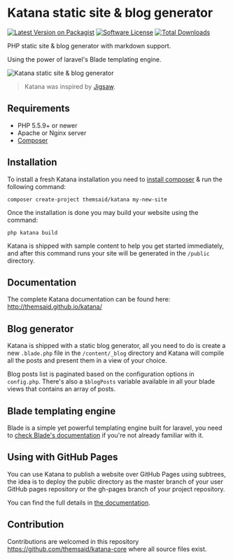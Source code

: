 # Katana static site & blog generator

[![Latest Version on Packagist](https://img.shields.io/packagist/v/themsaid/katana.svg?style=flat-square)](https://packagist.org/packages/themsaid/katana)
[![Software License](https://img.shields.io/badge/license-MIT-brightgreen.svg?style=flat-square)](LICENSE.txt)
[![Total Downloads](https://img.shields.io/packagist/dt/themsaid/katana-core.svg?style=flat-square)](https://packagist.org/packages/themsaid/katana-core)

PHP static site & blog generator with markdown support.

Using the power of laravel's Blade templating engine.

![Katana static site & blog generator](http://s14.postimg.org/a1gqg2zs1/katana.jpg)

> Katana was inspired by [Jigsaw](https://github.com/tightenco/jigsaw).

## Requirements

- PHP 5.5.9+ or newer
- Apache or Nginx server
- [Composer](https://getcomposer.org)

## Installation

To install a fresh Katana installation you need to [install composer](https://getcomposer.org/doc/00-intro.md#installation-linux-unix-osx) & run the following command:

```
composer create-project themsaid/katana my-new-site
```

Once the installation is done you may build your website using the command:

```
php katana build
```

Katana is shipped with sample content to help you get started immediately, and after this command runs your site will be generated in the `/public` directory.

## Documentation

The complete Katana documentation can be found here: http://themsaid.github.io/katana/

## Blog generator

Katana is shipped with a static blog generator, all you need to do is create a new `.blade.php` file in the `/content/_blog` directory and Katana
will compile all the posts and present them in a view of your choice.

Blog posts list is paginated based on the configuration options in `config.php`. There's also a `$blogPosts` variable available in all your blade
views that contains an array of posts.

## Blade templating engine

Blade is a simple yet powerful templating engine built for laravel, you need to [check Blade's documentation](https://laravel.com/docs/5.2/blade) if you're not already familiar with it.

## Using with GitHub Pages
You can use Katana to publish a website over GitHub Pages using subtrees, the idea is to deploy the public directory as the master branch of your user GitHub pages repository or the gh-pages branch of your project repository.

You can find the full details in [the documentation](http://themsaid.github.io/katana/).

## Contribution

Contributions are welcomed in this repository https://github.com/themsaid/katana-core where all source files exist.
